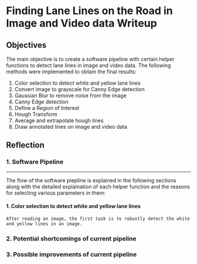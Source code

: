 # **Finding Lane Lines on the Road in Image and Video data Writeup** 

## Objectives

The main objective is to create a software pipeline with certain helper functions to detect lane lines in image and video data. The following methods were implemented to obtain the final results:

1. Color selection to detect white and yellow lane lines
2. Convert image to grayscale for Canny Edge detection
3. Gaussian Blur to remove noise from the image
4. Canny Edge detection
5. Define a Region of Interest
6. Hough Transform
7. Average and extrapolate hough lines
8. Draw annotated lines on image and video data

## Reflection

### 1. Software Pipeline
---
The flow of the software piepline is explained in the following sections along with the detailed explaination of each helper function and the reasons for selecting various parameters in them:

  #### 1. Color selection to detect white and yellow lane lines
    After reading an image, the first task is to robustly detect the white and yellow lines in an image. 


### 2. Potential shortcomings of current pipeline


### 3. Possible improvements of current pipeline

